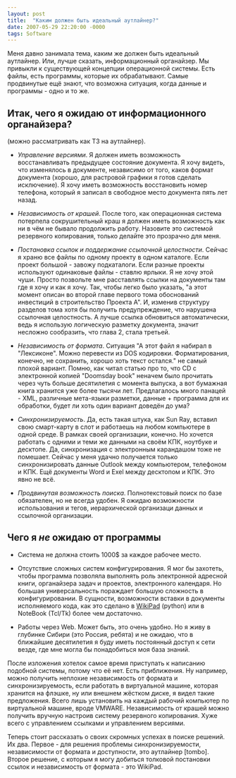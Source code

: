 ```yaml
---
layout: post
title:  "Каким должен быть идеальный аутлайнер?"
date: 2007-05-29 22:20:00 -0000
tags: Software
---
```


Меня давно занимала тема, каким же должен быть идеальный аутлайнер. Или, лучше сказать, информационный органайзер. Мы привыкли к существующей концепции операционной системы. Есть файлы, есть программы, которые их обрабатывают. Самые продвинутые ещё знают, что возможна ситуация, когда данные и программы - одно и то же.

## Итак, чего я ожидаю от информационного органайзера? 

(можно рассматривать как ТЗ на аутлайнер).

- *Управление версиями*. Я должен иметь возможность восстанавливать предыдущее состояние документа. Я хочу видеть, что изменялось в документе, независимо от того, каков формат документа (хорошо, для растровой графики я готов сделать исключение). Я хочу иметь возможность восстановить номер телефона, который я записал в свободное место документа пять лет назад.

- *Независимость от крашей*. После того, как операционная система потерпела сокрушительный краш я должен иметь возможность как ни в чём не бывало продолжить работу. Назовите это системой резервного копирования, только делайте это прозрачно для меня.

- *Постановка ссылок и поддержание ссылочной целостности*. Сейчас я храню все файлы по одному проекту в одном каталоге. Если проект большой - завожу подкаталоги. Если разные проекты используют одинаковые файлы - ставлю ярлыки. Я не хочу этой чуши. Просто позвольте мне расставлять ссылки на документы там где я хочу и как я хочу. Так, чтобы легко было указать, "а этот момент описан во второй главе первого тома обоснований инвестиций в строительство Проекта А". И, изменив структуру разделов тома хотя бы получить предупреждение, что нарушена ссылочная целостность. А лучше ссылка обновиться автоматически, ведь я использую логическую разметку документа, значит несложно сообразить, что глава 2, стала третьей.

- *Независимость от формата*. Ситуация "А этот файл я набирал в "Лексиконе". Можно перевести из DOS кодировки. Форматирования, конечно, не сохранить, хорошо хоть текст остался." не самый плохой вариант. Помню, как читал статью про то, что CD с электронной копией "Doomsday book" неначем было прочитать через чуть больше десятилетия с момента выпуска, а вот бумажная книга хранится уже более тысячи лет. Предлагалось много панацей - XML, различные мета-языки разметки, данные + программа для их обработки, будет ли хоть один вариант доведён до ума?

- *Синхронизируемость*. Да, есть такая штука, как Sun Ray, вставил свою смарт-карту в слот и работаешь на любом компьютере в одной среде. В рамках своей организации, конечно. Но хочется работать с одними и теми же данными на своём КПК, ноутбуке и десктопе. Да, синхронизация с электронным карандашом тоже не помешает. Сейчас у меня удачно получается только синхронизировать данные Outlook между компьютером, телефоном и КПК. Ещё документы Word и Exel между десктопом и КПК. Это явно не всё.

- *Продвинутая возможность поиска*. Полнотекстовый поиск по базе обязателен, но не всегда удобен. Я ожидаю возможности использования и тегов, иерархической организаци данных и ссылочной организации.

## Чего я *не* ожидаю от программы

- Система не должна стоить 1000$ за каждое рабочее место.

- Отсутствие сложных систем конфигурирования. Я мог бы захотеть, чтобы программа позволяла выполнять роль электронной адресной книги, органайзера задач и проектов, электронного календаря. Но большая универсальность пораждает большую сложность в конфигурировании. В сущности, возможности вставки в документы исполняемого кода, как это сделано в <a href="WikiPad.html">WikiPad</a> (python) или в NoteBook (Tcl/Tk) более чем достаточно.

- Работы через Web. Может быть, это очень удобно. Но я живу в глубинке Сибири (это Россия, ребята) и не ожидаю, что в ближайшие десятилетия я буду иметь постоянный доступ к сети везде, где мне могла бы понадобиться моя база знаний.

После изложения хотелок самое время приступать к написанию подобной системы, потому что её нет. Есть приближения. Ну например, можно получить неплохие независимость от формата и синхронизируемость, если работать в виртуальной машине, которая хранится на флэшке, ну или внешнем жёстком диске, я видел такие предложения. Всего лишь установить на каждый рабочий компьютер по виртуальной машине, вроде VMWARE. Независимость от крашей можно получить вручную настроив систему резервного копирования. Хуже всего с управлением ссылками и управлением версиями.

Теперь стоит рассказать о своих скромных успехах в поиске решений. Их два. Первое - для решения проблемы синхронизируемости, независимости от формата и доступности, это аутлайнер [tombo]. Второе решение, с которым я могу добиться толковой постановки ссылок и независимость от формата - это WikiPad.